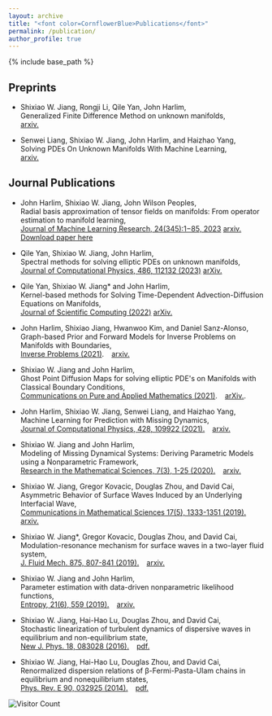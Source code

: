 ```yaml
---
layout: archive
title: "<font color=CornflowerBlue>Publications</font>"
permalink: /publication/
author_profile: true
---
```


{% include base_path %}

## Preprints

* Shixiao W. Jiang, Rongji Li, Qile Yan, John Harlim, <br>
Generalized Finite Difference Method on unknown manifolds, <br>
[arxiv.](https://arxiv.org/abs/2307.07617)

* Senwei Liang, Shixiao W. Jiang, John Harlim, and Haizhao Yang, <br>
Solving PDEs On Unknown Manifolds With Machine Learning, <br>
[arxiv.](https://arxiv.org/abs/2106.06682) 

## Journal Publications

* John Harlim, Shixiao W. Jiang, John Wilson Peoples, <br>
Radial basis approximation of tensor fields on manifolds: From operator estimation to manifold learning, <br>
[Journal of Machine Learning Research, 24(345):1−85, 2023](https://www.jmlr.org/papers/v24/22-1193.html)
[arxiv.](https://arxiv.org/abs/2208.08369v1) 
[Download paper here](http://willingjiang.github.io/files/Harlim_Jiang_Peoples_2023_JMLR.pdf)

* Qile Yan, Shixiao W. Jiang, John Harlim, <br> 
Spectral methods for solving elliptic PDEs on unknown manifolds, <br> 
[Journal of Computational Physics, 486, 112132 (2023)](https://www.sciencedirect.com/science/article/abs/pii/S0021999123002279)
[arXiv.](https://arxiv.org/abs/2210.10527)

* Qile Yan, Shixiao W. Jiang* and John Harlim, <br>
Kernel-based methods for Solving Time-Dependent Advection-Diffusion Equations on Manifolds, <br>
[Journal of Scientific Computing (2022)](https://link.springer.com/article/10.1007/s10915-022-02045-w) 
[arXiv.](https://arxiv.org/abs/2105.13835) 

* John Harlim, Shixiao Jiang, Hwanwoo Kim, and Daniel Sanz-Alonso, <br>
Graph-based Prior and Forward Models for Inverse Problems on Manifolds with Boundaries, <br>
[Inverse Problems (2021)](https://iopscience.iop.org/article/10.1088/1361-6420/ac3994). &ensp; [arxiv.](https://arxiv.org/pdf/2106.06787.pdf)

* Shixiao W. Jiang and John Harlim, <br>
Ghost Point Diffusion Maps for solving elliptic PDE's on Manifolds with Classical Boundary Conditions, <br>
[Communications on Pure and Applied Mathematics (2021)](https://onlinelibrary.wiley.com/doi/abs/10.1002/cpa.22035). &ensp; [arXiv.](https://arxiv.org/abs/2006.04002). 

* John Harlim, Shixiao W. Jiang, Senwei Liang, and Haizhao Yang, <br>
Machine Learning for Prediction with Missing Dynamics, <br>
[Journal of Computational Physics, 428, 109922 (2021).](http://dx.doi.org/10.1016/j.jcp.2020.109922) &ensp; [arxiv.](https://arxiv.org/abs/1910.05861)

* Shixiao W. Jiang and John Harlim, <br>
Modeling of Missing Dynamical Systems: Deriving Parametric Models using a Nonparametric Framework, <br>
[Research in the Mathematical Sciences, 7(3), 1-25 (2020).](https://link.springer.com/article/10.1007/s40687-020-00217-4) &ensp; [arxiv.](https://arxiv.org/abs/1905.08082)

* Shixiao W. Jiang, Gregor Kovacic, Douglas Zhou, and David Cai, <br>
Asymmetric Behavior of Surface Waves Induced by an Underlying Interfacial Wave, <br>
[Communications in Mathematical Sciences 17(5), 1333-1351 (2019).](http://dx.doi.org/10.4310/CMS.2019.v17.n5.a8) &ensp; [arxiv.](https://arxiv.org/abs/1907.11279)

* Shixiao W. Jiang*, Gregor Kovacic, Douglas Zhou, and David Cai, <br>
Modulation-resonance mechanism for surface waves in a two-layer fluid system, <br>
[J. Fluid Mech. 875, 807-841 (2019).](https://www.cambridge.org/core/journals/journal-of-fluid-mechanics/article/modulationresonance-mechanism-for-surface-waves-in-a-twolayer-fluid-system/ACDD2EC34DC4D9311ECA4F7AB5071FD0) &ensp; [arxiv.](https://arxiv.org/pdf/1905.11344.pdf)

* Shixiao W. Jiang and John Harlim, <br>
Parameter estimation with data-driven nonparametric likelihood functions, <br>
[Entropy, 21(6), 559 (2019).](https://www.mdpi.com/1099-4300/21/6/559) &ensp; [arxiv.](https://arxiv.org/abs/1804.03272)

* Shixiao W. Jiang, Hai-Hao Lu, Douglas Zhou, and David Cai, <br>
Stochastic linearization of turbulent dynamics of dispersive waves in equilibrium and non-equilibrium state, <br>
[New J. Phys. 18, 083028 (2016).](https://iopscience.iop.org/article/10.1088/1367-2630/18/8/083028/meta) &ensp; [pdf.](https://www.researchgate.net/publication/306005870_Stochastic_linearization_of_turbulent_dynamics_of_dispersive_waves_in_equilibrium_and_non-equilibrium_state)

* Shixiao W. Jiang, Hai-Hao Lu, Douglas Zhou, and David Cai, <br>
Renormalized dispersion relations of β-Fermi-Pasta-Ulam chains in equilibrium and nonequilibrium states, <br>
[Phys. Rev. E 90, 032925 (2014).](http://dx.doi.org/10.1103/PhysRevE.90.032925) &ensp; [pdf.](https://www.researchgate.net/publication/266676392_Renormalized_dispersion_relations_of_b-Fermi-Pasta-Ulam_chains_in_equilibrium_and_nonequilibrium_states)

![Visitor Count](https://profile-counter.glitch.me/willingjiang/count.svg)